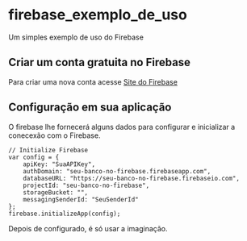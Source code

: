 # firebase_exemplo_de_uso

Um simples exemplo de uso do Firebase


## Criar um conta gratuita no Firebase

Para criar uma nova conta acesse [Site do Firebase](https://firebase.google.com/)


## Configuração em sua aplicação

O firebase lhe fornecerá alguns dados para configurar e inicializar a conecexão com o Firebase.

    // Initialize Firebase
    var config = {
        apiKey: "SuaAPIKey",
        authDomain: "seu-banco-no-firebase.firebaseapp.com",
        databaseURL: "https://seu-banco-no-firebase.firebaseio.com",
        projectId: "seu-banco-no-firebase",
        storageBucket: "",
        messagingSenderId: "SeuSenderId"
    };
    firebase.initializeApp(config);
    

Depois de configurado, é só usar a imaginação.

